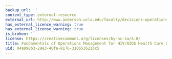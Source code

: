 ```yaml
---
backup_url: ''
content_type: external-resource
external_url: http://www.anderson.ucla.edu/faculty/decisions-operations-and-technology-management/research/rajaram
has_external_licence_warning: true
has_external_license_warning: true
is_broken: ''
license: https://creativecommons.org/licenses/by-nc-sa/4.0/
title: Fundamentals of Operations Management for HIV/AIDS Health Care Organizations
uid: 04a998b3-29a3-40fe-8176-310653621bc5
---
```

